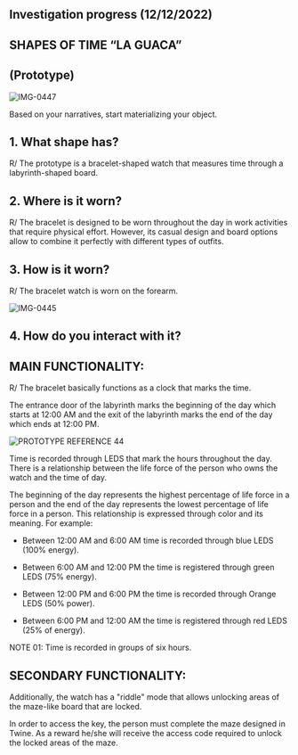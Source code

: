 ## Investigation progress (12/12/2022)

## SHAPES OF TIME “LA GUACA”                        
## (Prototype)

![IMG-0447](https://user-images.githubusercontent.com/116269310/207050879-e64d284c-e215-42d3-848c-46e189e637ad.jpg)


Based on your narratives, start materializing your object.

## 1. What shape has?

R/ The prototype is a bracelet-shaped watch that measures time through a labyrinth-shaped board.

## 2. Where is it worn? 

R/ The bracelet is designed to be worn throughout the day in work activities that require physical effort. However, its casual design and board options allow to combine it perfectly with different types of outfits.

## 3. How is it worn?

R/ The bracelet watch is worn on the forearm.

![IMG-0445](https://user-images.githubusercontent.com/116269310/207070115-7ad6f421-ed87-4efa-b300-e3a9eb10982b.jpg)


## 4. How do you interact with it?

## MAIN FUNCTIONALITY:

R/ The bracelet basically functions as a clock that marks the time.

The entrance door of the labyrinth marks the beginning of the day which starts at 12:00 AM and the exit of the labyrinth marks the end of the day which ends at 12:00 PM.

![PROTOTYPE REFERENCE 44](https://user-images.githubusercontent.com/116269310/207069783-e54fbf1e-39b5-43f4-b222-6734753ca305.jpg)


Time is recorded through LEDS that mark the hours throughout the day. There is a relationship between the life force of the person who owns the watch and the time of day.

The beginning of the day represents the highest percentage of life force in a person and the end of the day represents the lowest percentage of life force in a person. This relationship is expressed through color and its meaning. For example:

- Between 12:00 AM and 6:00 AM time is recorded through blue LEDS (100% energy).

- Between 6:00 AM and 12:00 PM the time is registered through green LEDS (75% energy).

- Between 12:00 PM and 6:00 PM the time is recorded through Orange LEDS (50% power).

- Between 6:00 PM and 12:00 AM the time is registered through red LEDS (25% of energy).

NOTE 01: Time is recorded in groups of six hours.

## SECONDARY FUNCTIONALITY:

Additionally, the watch has a "riddle" mode that allows unlocking areas of the maze-like board that are locked.

In order to access the key, the person must complete the maze designed in Twine. As a reward he/she will receive the access code required to unlock the locked areas of the maze.

